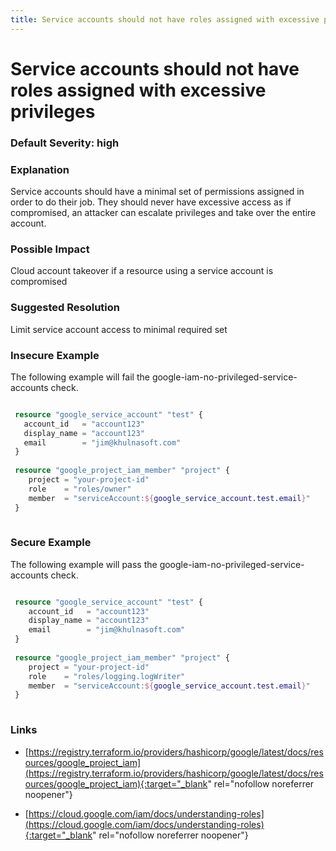 ```yaml
---
title: Service accounts should not have roles assigned with excessive privileges
---
```


# Service accounts should not have roles assigned with excessive privileges

### Default Severity: <span class="severity high">high</span>

### Explanation

Service accounts should have a minimal set of permissions assigned in order to do their job. They should never have excessive access as if compromised, an attacker can escalate privileges and take over the entire account.

### Possible Impact
Cloud account takeover if a resource using a service account is compromised

### Suggested Resolution
Limit service account access to minimal required set


### Insecure Example

The following example will fail the google-iam-no-privileged-service-accounts check.
```terraform

 resource "google_service_account" "test" {
   account_id   = "account123"
   display_name = "account123"
   email        = "jim@khulnasoft.com"
 }
 
 resource "google_project_iam_member" "project" {
 	project = "your-project-id"
 	role    = "roles/owner"
 	member  = "serviceAccount:${google_service_account.test.email}"
 }
 			
```



### Secure Example

The following example will pass the google-iam-no-privileged-service-accounts check.
```terraform

 resource "google_service_account" "test" {
 	account_id   = "account123"
 	display_name = "account123"
    email        = "jim@khulnasoft.com"
 }
 
 resource "google_project_iam_member" "project" {
 	project = "your-project-id"
 	role    = "roles/logging.logWriter"
 	member  = "serviceAccount:${google_service_account.test.email}"
 }
 			
```



### Links


- [https://registry.terraform.io/providers/hashicorp/google/latest/docs/resources/google_project_iam](https://registry.terraform.io/providers/hashicorp/google/latest/docs/resources/google_project_iam){:target="_blank" rel="nofollow noreferrer noopener"}

- [https://cloud.google.com/iam/docs/understanding-roles](https://cloud.google.com/iam/docs/understanding-roles){:target="_blank" rel="nofollow noreferrer noopener"}



